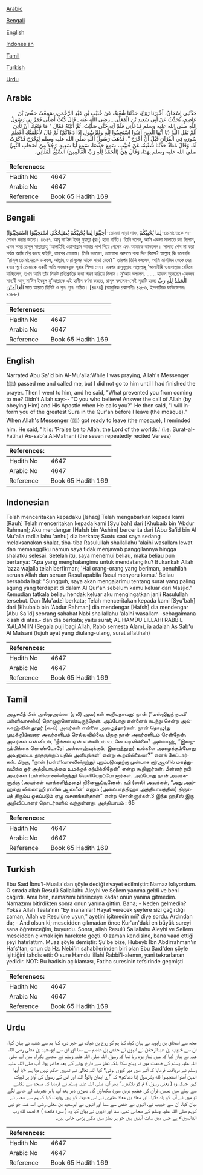 [Arabic](#arabic)

[Bengali](#bengali)

[English](#english)

[Indonesian](#indonesian)

[Tamil](#tamil)

[Turkish](#turkish)

[Urdu](#urdu)

## Arabic


<div dir="rtl" lang="ar" style={{fontSize:'larger',backgroundColor:'#f8f9fa',padding:20}}>
حَدَّثَنِي إِسْحَاقُ، أَخْبَرَنَا رَوْحٌ، حَدَّثَنَا شُعْبَةُ، عَنْ خُبَيْبِ بْنِ عَبْدِ الرَّحْمَنِ، سَمِعْتُ حَفْصَ بْنَ عَاصِمٍ، يُحَدِّثُ عَنْ أَبِي سَعِيدِ بْنِ الْمُعَلَّى ـ رضى الله عنه ـ قَالَ كُنْتُ أُصَلِّي فَمَرَّ بِي رَسُولُ اللَّهِ صلى الله عليه وسلم فَدَعَانِي فَلَمْ آتِهِ حَتَّى صَلَّيْتُ، ثُمَّ أَتَيْتُهُ فَقَالَ ‏"‏ مَا مَنَعَكَ أَنْ تَأْتِيَ أَلَمْ يَقُلِ اللَّهُ ‏(‏يَا أَيُّهَا الَّذِينَ آمَنُوا اسْتَجِيبُوا لِلَّهِ وَلِلرَّسُولِ إِذَا دَعَاكُمْ‏)‏ ثُمَّ قَالَ لأُعَلِّمَنَّكَ أَعْظَمَ سُورَةٍ فِي الْقُرْآنِ قَبْلَ أَنْ أَخْرُجَ ‏"‏‏.‏ فَذَهَبَ رَسُولُ اللَّهِ صلى الله عليه وسلم لِيَخْرُجَ فَذَكَرْتُ لَهُ‏.‏ وَقَالَ مُعَاذٌ حَدَّثَنَا شُعْبَةُ، عَنْ خُبَيْبٍ، سَمِعَ حَفْصًا، سَمِعَ أَبَا سَعِيدٍ، رَجُلاً مِنْ أَصْحَابِ النَّبِيِّ صلى الله عليه وسلم بِهَذَا، وَقَالَ هِيَ ‏(‏الْحَمْدُ لِلَّهِ رَبِّ الْعَالَمِينَ‏)‏ السَّبْعُ الْمَثَانِي‏.‏
</div>
<div style={{backgroundColor:'#f8f9fa',padding:20, marginBottom: 10}}><table> <thead> <tr> <th>References:</th> <th></th> </tr> </thead> <tbody><tr><td>Hadith No</td><td>4647</td></tr><tr><td>Arabic No</td><td>4647</td></tr><tr><td>Reference</td><td>Book 65 Hadith 169</td></tr></tbody></table></div>

## Bengali


<div dir="ltr" lang="bn" style={{fontSize:'larger',backgroundColor:'#f8f9fa',padding:20}}>
(اسْتَجِيْبُوْا) أَجِيْبُوْا لِمَا يُحْيِيْكُمْ يُصْلِحُكُمْ. اسْتَجِيْبُوْا-তোমরা সাড়া দাও, لِمَا يُحْيِيْكُمْ-তোমাদেরকে সংশোধন করার জন্যে। ৪৬৪৭. আবূ সা‘ঈদ ইবনু মুয়াল্লা (রাঃ) হতে বর্ণিত। তিনি বলেন, আমি একদা সালাতে রত ছিলাম, এমন সময় রাসূল সাল্লাল্লাহু ‘আলাইহি ওয়াসাল্লাম আমার পাশ দিয়ে গেলেন এবং আমাকে ডাকলেন। সালাত শেষ না করা পর্যন্ত আমি তাঁর কাছে যাইনি, তারপর গেলাম। তিনি বললেন, তোমাকে আসতে বাধা দিল কিসে? আল্লাহ কি বলেননি ‘‘রাসূল তোমাদেরকে ডাকলে, আল্লাহ ও রাসূলের ডাকে সাড়া দেবে?’’ তারপর তিনি বললেন, আমি মাসজিদ থেকে বের হবার পূর্বে তোমাকে একটি অতি সওয়াবযুক্ত সূরাহ শিক্ষা দেব। এরপর রাসূলুল্লাহ সাল্লাল্লাহু ‘আলাইহি ওয়াসাল্লাম বেরিয়ে যাচ্ছিলেন, তখন আমি তাঁর নিকট প্রতিশ্রুতির কথা স্মরণ করিয়ে দিলাম। মু‘আয বললেন, ...... হাফস শুনেছেন একজন সাহাবী আবূ সা‘ঈদ ইবনুল মু‘আল্লাকে এই হাদীস বর্ণনা করতে, রাসূল বললেন-সেই সূরাটি হচ্ছে الْحَمْدُ لِلهِ رَبِّ الْعَالَمِيْنَ সাত আয়াত বিশিষ্ট ও পুনঃ পুনঃ পঠিত। [৪৪৭৪] (আধুনিক প্রকাশনীঃ ৪২৮৬, ইসলামিক ফাউন্ডেশনঃ ৪২৮৮)
</div>
<div style={{backgroundColor:'#f8f9fa',padding:20, marginBottom: 10}}><table> <thead> <tr> <th>References:</th> <th></th> </tr> </thead> <tbody><tr><td>Hadith No</td><td>4647</td></tr><tr><td>Arabic No</td><td>4647</td></tr><tr><td>Reference</td><td>Book 65 Hadith 169</td></tr></tbody></table></div>

## English


<div dir="ltr" lang="en" style={{fontSize:'larger',backgroundColor:'#f8f9fa',padding:20}}>
Narrated Abu Sa'id bin Al-Mu'alla:While I was praying, Allah's Messenger (ﷺ) passed me and called me, but I did not go to him until I had finished the prayer. Then I went to him, and he said, "What prevented you from coming to me? Didn't Allah say:-- "O you who believe! Answer the call of Allah (by obeying Him) and His Apostle when He calls you?" He then said, "I will inform you of the greatest Sura in the Qur'an before I leave (the mosque)." When Allah's Messenger (ﷺ) got ready to leave (the mosque), I reminded him. He said, "It is: 'Praise be to Allah, the Lord of the worlds.' (i.e. Surat-al-Fatiha) As-sab'a Al-Mathani (the seven repeatedly recited Verses)
</div>
<div style={{backgroundColor:'#f8f9fa',padding:20, marginBottom: 10}}><table> <thead> <tr> <th>References:</th> <th></th> </tr> </thead> <tbody><tr><td>Hadith No</td><td>4647</td></tr><tr><td>Arabic No</td><td>4647</td></tr><tr><td>Reference</td><td>Book 65 Hadith 169</td></tr></tbody></table></div>

## Indonesian


<div dir="ltr" lang="id" style={{fontSize:'larger',backgroundColor:'#f8f9fa',padding:20}}>
Telah menceritakan kepadaku [Ishaq] Telah mengabarkan kepada kami [Rauh] Telah menceritakan kepada kami [Syu'bah] dari [Khubaib bin 'Abdur Rahman]; Aku mendengar [Hafsh bin 'Ashim] bercerita dari [Abu Sa'id bin Al Mu'alla radliallahu 'anhu] dia berkata; Suatu saat saya sedang melaksanakan shalat, tiba-tiba Rasulullah shallallahu 'alaihi wasallam lewat dan memanggilku namun saya tidak menjawab panggilannya hingga shalatku selesai. Setelah itu, saya menemui beliau, maka beliau pun bertanya: "Apa yang menghalangimu untuk mendatangiku? Bukankah Allah 'azza wajalla telah berfirman; 'Hai orang-orang yang beriman, penuhilah seruan Allah dan seruan Rasul apabila Rasul menyeru kamu.' Beliau bersabda lagi: "Sungguh, saya akan mengajarimu tentang surat yang paling agung yang terdapat di dalam Al Qur'an sebelum kamu keluar dari Masjid." Kemudian tatkala beliau hendak keluar aku mengingatkan janji Rasulullah tersebut. Dan [Mu'adz] berkata; Telah menceritakan kepada kami [Syu'bah] dari [Khubaib bin 'Abdur Rahman] dia mendengar [Hafsh] dia mendengar [Abu Sa'id] seorang sahabat Nabi shallallahu 'alaihi wasallam -sebagaimana kisah di atas.- dan dia berkata; yaitu surat; AL HAMDU LILLAHI RABBIL 'AALAMIIN (Segala puji bagi Allah, Rabb semesta Alam), ia adalah As Sab'u Al Matsani (tujuh ayat yang diulang-ulang, surat alfatihah)
</div>
<div style={{backgroundColor:'#f8f9fa',padding:20, marginBottom: 10}}><table> <thead> <tr> <th>References:</th> <th></th> </tr> </thead> <tbody><tr><td>Hadith No</td><td>4647</td></tr><tr><td>Arabic No</td><td>4647</td></tr><tr><td>Reference</td><td>Book 65 Hadith 169</td></tr></tbody></table></div>

## Tamil


<div dir="ltr" lang="ta" style={{fontSize:'larger',backgroundColor:'#f8f9fa',padding:20}}>
அபூசயீத் பின் அல்முஅல்லா (ரலி) அவர்கள் கூறியதாவது: நான் (“மஸ்ஜிதுந் நபவீ' பள்ளிவாசலில்) தொழுதுகொண்டிருந்தேன். அப்போது என்னைக் கடந்து சென்ற அல்லாஹ்வின் தூதர் (ஸல்) அவர்கள் என்னை அழைத்தார்கள். நான் தொழு(து முடிக்கு)ம்வரை அவர்களிடம் செல்லவில்லை. பிறகு நான் அவர்களிடம் சென்றேன். அவர்கள் என்னிடம், “நீங்கள் ஏன் என்னிடம் உடனே வரவில்லை? அல்லாஹ், “இறைநம்பிக்கை கொண்டோரே! அல்லாஹ்வுக்கும், இறைத்தூதர் உங்களை அழைக்கும்போது அவனுடைய தூதருக்கும் பதில் அளியுங்கள்' என்று கூறவில்லையா?” எனக் கேட்டார்கள். பிறகு, “நான் (பள்ளிவாசலிலிருந்து) புறப்படுவதற்கு முன்பாக குர்ஆனில் மகத்துவமிக்க ஓர் அத்தியாயத்தை உமக்குக் கற்பிக்கிறேன்” என்று கூறினார்கள். பின்னர் நபி அவர்கள் (பள்ளிவாசலிலிருந்து) வெளியேறப்போனார்கள். அப்போது நான் அவர்களுக்கு (அவர்கள் வாக்களித்ததை) நினைவூட்டினேன். நபி (ஸல்) அவர்கள், “அது அல்ஹம்து லில்லாஹி ரப்பில் ஆலமீன்' எனும் (அல்ஃபாத்திஹா அத்தியாயத்தின்) திரும்பத் திரும்ப ஓதப்படும் ஏழு வசனங்கள்தான்” என்று சொன்னார்கள்.3 இந்த ஹதீஸ் இரு அறிவிப்பாளர் தொடர்களில் வந்துள்ளது. அத்தியாயம் : 65
</div>
<div style={{backgroundColor:'#f8f9fa',padding:20, marginBottom: 10}}><table> <thead> <tr> <th>References:</th> <th></th> </tr> </thead> <tbody><tr><td>Hadith No</td><td>4647</td></tr><tr><td>Arabic No</td><td>4647</td></tr><tr><td>Reference</td><td>Book 65 Hadith 169</td></tr></tbody></table></div>

## Turkish


<div dir="ltr" lang="tr" style={{fontSize:'larger',backgroundColor:'#f8f9fa',padding:20}}>
Ebu Saıd İbnu'l-Mualla'dan şöyle dediği rivayet edilmiştir: Namaz kılıyordum. O sırada allah Resulü Sallallahu Aleyhi ve Sellem yanıma geldi ve beni çağırdı. Ama ben, namazımı bitirinceye kadar onun yanına gitmedim. Namazımı bitirdikten sonra onun yanına gittim. Bana; - Neden gelmedin? Yoksa Allah Teala'nın "Ey inananlar! Hayat verecek şeylere sizi çağırdığı zaman, Allah ve Resulüne uyun," ayetini işitmedin mi? diye sordu. Ardından da; - And olsun ki; mescidden çıkmadan önce Kur'an'daki en büyük sureyi sana öğreteceğim, buyurdu. Sonra, allah Resulü Sallallahu Aleyhi ve Sellem mescidden çıkmak için harekete geçti. O zaman kendisine, bana vaad ettiği şeyi hatırlattım. Muaz şöyle demiştir: Şu'be bize, Hubeyb İbn Abdirrahman'ın Hafs'tan, onun da Hz. Nebi'in sahabilerinden biri olan Ebu Saıd'den şöyle işittiğini tahdis etti: O sure Hamdu lillahi Rabbi'l-alemın, yani tekrarlanan yedidir. NOT: Bu hadisin açıklaması, Fatiha suresinin tefsirinde geçmişti
</div>
<div style={{backgroundColor:'#f8f9fa',padding:20, marginBottom: 10}}><table> <thead> <tr> <th>References:</th> <th></th> </tr> </thead> <tbody><tr><td>Hadith No</td><td>4647</td></tr><tr><td>Arabic No</td><td>4647</td></tr><tr><td>Reference</td><td>Book 65 Hadith 169</td></tr></tbody></table></div>

## Urdu


<div dir="rtl" lang="ur" style={{fontSize:'larger',backgroundColor:'#f8f9fa',padding:20}}>
مجھ سے اسحاق بن راہویہ نے بیان کیا، کہا ہم کو روح بن عبادہ نے خبر دی، کہا ہم سے شعبہ نے بیان کیا، ان سے خبیب بن عبدالرحمٰن نے انہوں نے حفص بن عاصم سے سنا اور ان سے ابوسعید بن معلی رضی اللہ عنہ نے بیان کیا کہ میں نماز پڑھ رہا تھا کہ رسول اللہ صلی اللہ علیہ وسلم نے مجھے پکارا۔ میں آپ صلی اللہ علیہ وسلم کی خدمت میں نہ پہنچ سکا بلکہ نماز سے فارغ ہونے کے بعد حاضر ہوا۔ آپ صلی اللہ علیہ وسلم نے دریافت فرمایا کہ آنے میں دیر کیوں ہوئی؟ کیا اللہ تعالیٰ نے تمہیں حکم نہیں دیا ہے «يا أيها الذين آمنوا استجيبوا لله وللرسول إذا دعاكم» کہ ”اے ایمان والو! اللہ اور اس کے رسول کی آواز پر لبیک کہو، جبکہ وہ ( یعنی رسول ) تم کو بلائیں۔“ پھر آپ صلی اللہ علیہ وسلم نے فرمایا کہ مسجد سے نکلنے سے پہلے میں تمہیں قرآن کی عظیم ترین سورۃ سکھاؤں گا۔ تھوڑی دیر بعد آپ باہر تشریف لے جانے لگے تو میں نے آپ کو یاد دلایا۔ اور معاذ بن معاذ عنبری نے اس حدیث کو یوں روایت کیا کہ ہم سے شعبہ نے بیان کیا، ان سے خبیب نے، انہوں نے حفص سے سنا اور انہوں نے ابوسعید بن معلی رضی اللہ عنہ جو نبی کریم صلی اللہ علیہ وسلم کے صحابی تھے، سنا اور انہوں نے بیان کیا وہ ( سورۃ فاتحه ) «الحمد لله رب العالمين» ہے جس میں سات آیتیں ہیں جو ہر نماز میں مکرر پڑھی جاتی ہیں۔
</div>
<div style={{backgroundColor:'#f8f9fa',padding:20, marginBottom: 10}}><table> <thead> <tr> <th>References:</th> <th></th> </tr> </thead> <tbody><tr><td>Hadith No</td><td>4647</td></tr><tr><td>Arabic No</td><td>4647</td></tr><tr><td>Reference</td><td>Book 65 Hadith 169</td></tr></tbody></table></div>